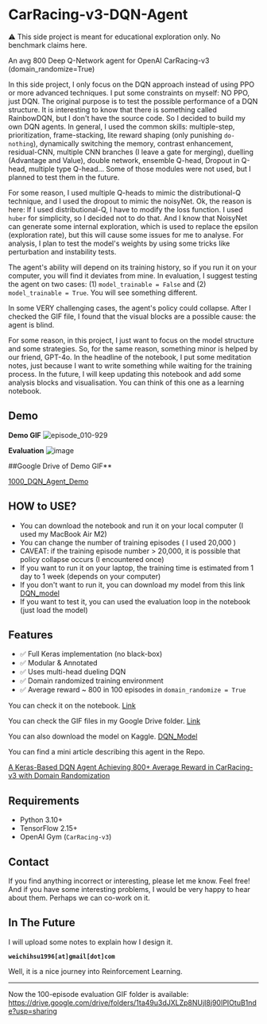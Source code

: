 # CarRacing-v3-DQN-Agent

⚠️ This side project is meant for educational exploration only. No benchmark claims here.

An avg 800 Deep Q-Network agent for OpenAI CarRacing-v3 (domain_randomize=True)

In this side project, I only focus on the DQN approach instead of using PPO or more advanced techniques. I put some constraints on myself: NO PPO, just DQN. The original purpose is to test the possible performance of a DQN structure. It is interesting to know that there is something called RainbowDQN, but I don't have the source code. So I decided to build my own DQN agents. In general, I used the common skills: multiple-step, prioritization, frame-stacking, lite reward shaping (only punishing `do-nothing`), dynamically switching the memory, contrast enhancement, residual-CNN, multiple CNN branches (I leave a gate for merging), duelling (Advantage and Value), double network, ensemble Q-head, Dropout in Q-head, multiple type Q-head... Some of those modules were not used, but I planned to test them in the future. 

For some reason, I used multiple Q-heads to mimic the distributional-Q technique, and I used the dropout to mimic the noisyNet. Ok, the reason is here: If I used distributional-Q, I have to modify the loss function. I used `huber` for simplicity, so I decided not to do that. And I know that NoisyNet can generate some internal exploration, which is used to replace the epsilon (exploration rate), but this will cause some issues for me to analyse. For analysis, I plan to test the model's weights by using some tricks like perturbation and instability tests. 

The agent's ability will depend on its training history, so if you run it on your computer, you will find it deviates from mine. In evaluation, I suggest testing the agent on two cases: (1) `model_trainable = False` and (2)  `model_trainable = True`. You will see something different. 

In some VERY challenging cases, the agent's policy could collapse. After I checked the GIF file, I found that the visual blocks are a possible cause: the agent is blind. 

For some reason, in this project, I just want to focus on the model structure and some strategies. So, for the same reason, something minor is helped by our friend, GPT-4o. In the headline of the notebook, I put some meditation notes, just because I want to write something while waiting for the training process. In the future, I will keep updating this notebook and add some analysis blocks and visualisation. You can think of this one as a learning notebook. 

## Demo

**Demo GIF**
![episode_010-929](https://github.com/user-attachments/assets/07ddd52c-6c09-43a9-8940-a9306d731902)


**Evaluation**
![image](https://github.com/user-attachments/assets/24559bb2-ef33-4371-8bdd-ac647ea1f5ea)

##Google Drive of Demo GIF**

[1000_DQN_Agent_Demo](https://drive.google.com/drive/folders/1TuAjSsODtwtL4aF0R1HKaJ8DeT8hMG7z?usp=sharing)


## HOW to USE?
- You can download the notebook and run it on your local computer (I used my MacBook Air M2)
- You can change the number of training episodes ( I used 20,000 )
- CAVEAT: if the training episode number > 20,000, it is possible that policy collapse occurs (I encountered once)
- If you want to run it on your laptop, the training time is estimated from 1 day to 1 week (depends on your computer)
- If you don't want to run it, you can download my model from this link [DQN_model](https://drive.google.com/file/d/1j4Q2jzIQVRlxmR6Kgz3QRvbOsZfiS8ha/view?usp=sharing)
- If you want to test it, you can used the evaluation loop in the notebook (just load the model)

## Features

- ✅ Full Keras implementation (no black-box)
- ✅ Modular & Annotated
- ✅ Uses multi-head dueling DQN
- ✅ Domain randomized training environment
- ✅ Average reward ~ 800 in 100 episodes in `domain_randomize = True`

You can check it on the notebook. [Link](https://github.com/AeneasWeiChiHsu/CarRacing-v3-DQN-/blob/main/Avg%20800%20Car%20Racing%20v3%20Randomize%20%3D%20True%20DQN%20Agent.ipynb)

You can check the GIF files in my Google Drive folder. [Link](https://drive.google.com/drive/folders/1nFQOGM08ElQ55bbsqEr1i_gm19PN0oaz?usp=sharing)

You can also download the model on Kaggle. [DQN_Model](https://www.kaggle.com/models/weichihsu1996/dqn-model-on-car-racing-v3-random-environment)

You can find a mini article describing this agent in the Repo. 



[A Keras-Based DQN Agent Achieving 800+ Average Reward in CarRacing-v3 with Domain Randomization](https://www.researchgate.net/publication/392966784_Backup-PreprintA_Keras-Based_DQN_Agent_Achieving_800_Average_Reward_in_CarRacing-v3_with_Domain_Randomization)

## Requirements

- Python 3.10+
- TensorFlow 2.15+
- OpenAI Gym (`CarRacing-v3`)

## Contact

If you find anything incorrect or interesting, please let me know. Feel free!
And if you have some interesting problems, I would be very happy to hear about them. Perhaps we can co-work on it.

## In The Future
I will upload some notes to explain how I design it.


**`weichihsu1996[at]gmail[dot]com`**

Well, it is a nice journey into Reinforcement Learning. 

---
Now the 100-episode evaluation GIF folder is available:
https://drive.google.com/drive/folders/1ta49u3dJXLZp8NUjI8j90IPIOtuB1nde?usp=sharing
